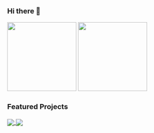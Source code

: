 ### Hi there 👋

<div>
 <img height="160em" src="https://github-readme-stats.vercel.app/api?username=danieloprado&show_icons=true&theme=react&include_all_commits=true&count_private=true"/>
 <img height="160em" src="https://github-readme-stats.vercel.app/api/top-langs/?username=danieloprado&layout=compact&langs_count=7&theme=react"/>
</div>

### Featured Projects
<div>
 <a href="https://github.com/eduzz/houston" target="_blank">
  <img align="center" src="https://github-readme-stats.vercel.app/api/pin/?username=eduzz&repo=houston&theme=react&show_owner=true" />
 </a>
  <a href="https://github.com/eduzz/template-react" target="_blank">
  <img align="center" src="https://github-readme-stats.vercel.app/api/pin/?username=eduzz&repo=template-react&theme=react&show_owner=true" />
 </a>
</div>
